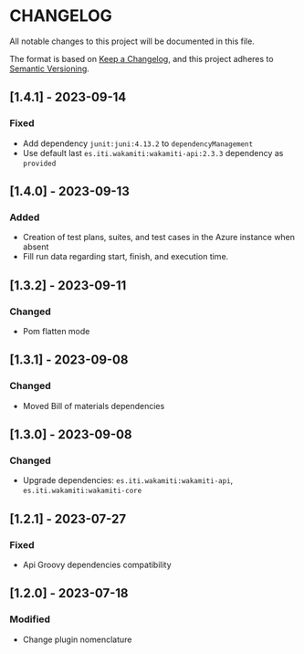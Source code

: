 # CHANGELOG

All notable changes to this project will be documented in this file.

The format is based on [Keep a Changelog][1],
and this project adheres to [Semantic Versioning][2].


## [1.4.1] - 2023-09-14

### Fixed
- Add dependency `junit:juni:4.13.2` to `dependencyManagement`
- Use default last `es.iti.wakamiti:wakamiti-api:2.3.3` dependency as `provided`


## [1.4.0] - 2023-09-13

### Added
- Creation of test plans, suites, and test cases in the Azure instance when absent
- Fill run data regarding start, finish, and execution time.



## [1.3.2] - 2023-09-11

### Changed
- Pom flatten mode


## [1.3.1] - 2023-09-08

### Changed
- Moved Bill of materials dependencies


## [1.3.0] - 2023-09-08

### Changed
- Upgrade dependencies: `es.iti.wakamiti:wakamiti-api`, `es.iti.wakamiti:wakamiti-core`

## [1.2.1] - 2023-07-27

### Fixed

- Api Groovy dependencies compatibility

## [1.2.0] - 2023-07-18

### Modified

- Change plugin nomenclature




[1]: <https://keepachangelog.com/en/1.0.0/>
[2]: <https://semver.org>
